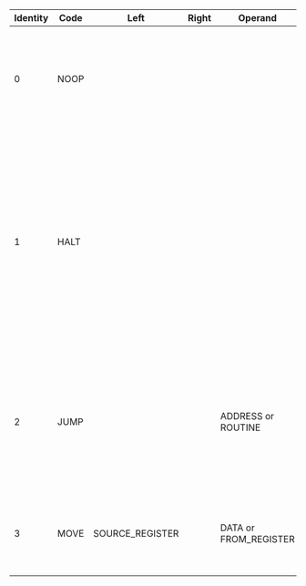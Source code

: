 | Identity | Code    | Left            | Right   | Operand               | Description                                                                                                                                                                          |
| -------- | ------- | --------------- | ------- | --------------------- | ------------------------------------------------------------------------------------------------------------------------------------------------------------------------------------ |
| 0        | NOOP    |                 |         |                       | This instruction is used to waste time in a CPU, it costs the time of a single instruction.                                                                                          |
| 1        | HALT    |                 |         |                       | This instruction will trigger the CPU to terminate the program. Since the only boot program here is the kernel, the CPU will dislatch the power supply unit to shut down the device. |
| 2        | JUMP    |                 |         | ADDRESS or ROUTINE    | This instruction will allow you to move the program counter and start executing instructions from a new address.                                                                     |   
| 3        | MOVE    | SOURCE_REGISTER |         | DATA or FROM_REGISTER | This instruction will allow you to move data into a register.                                                                                                    |